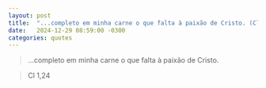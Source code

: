 ```yaml
---
layout: post
title:  "...completo em minha carne o que falta à paixão de Cristo. (Cl 1,24)"
date:   2024-12-29 08:59:00 -0300
categories: quotes
---
```


>...completo em minha carne o que falta à paixão de Cristo.

>Cl 1,24
